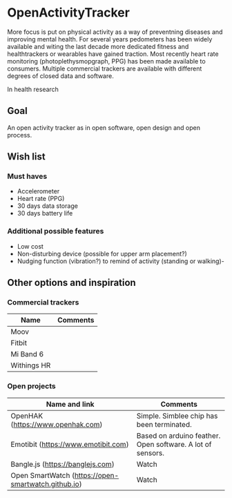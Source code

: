# OpenActivityTracker
More focus is put on physical activity as a way of preventning diseases and improving mental health.
For several years pedometers has been widely available and witing the last decade more dedicated fitness and healthtrackers or wearables have gained traction. Most recently heart rate monitoring (photoplethysmopgraph, PPG) has been made available to consumers. Multiple commercial trackers are available with different degrees of closed data and software.

In health research 

## Goal
An open activity tracker as in open software, open design and open process.

## Wish list

### Must haves
- Accelerometer
- Heart rate (PPG)
- 30 days data storage
- 30 days battery life

### Additional possible features
- Low cost
- Non-disturbing device (possible for upper arm placement?)
- Nudging function (vibration?) to remind of activity (standing or walking)- 

## Other options and inspiration

### Commercial trackers
Name | Comments
------------ | -------------
Moov |
Fitbit |
Mi Band 6 |
Withings HR |


### Open projects

Name and link | Comments
------------ | -------------
OpenHAK (https://www.openhak.com) | Simple. Simblee chip has been terminated.
Emotibit (https://www.emotibit.com) | Based on arduino feather. Open software. A lot of sensors.
Bangle.js (https://banglejs.com) | Watch
Open SmartWatch (https://open-smartwatch.github.io) | Watch